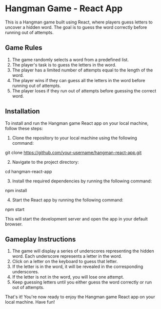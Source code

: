 # Hangman Game - React App

This is a Hangman game built using React, where players guess letters to uncover a hidden word. The goal is to guess the word correctly before running out of attempts.

## Game Rules

1. The game randomly selects a word from a predefined list.
2. The player's task is to guess the letters in the word.
3. The player has a limited number of attempts equal to the length of the word.
4. The player wins if they can guess all the letters in the word before running out of attempts.
5. The player loses if they run out of attempts before guessing the correct word.

## Installation

To install and run the Hangman game React app on your local machine, follow these steps:

1. Clone the repository to your local machine using the following command:

git clone https://github.com/your-username/hangman-react-app.git

2. Navigate to the project directory:

cd hangman-react-app

3. Install the required dependencies by running the following command:

npm install

4. Start the React app by running the following command:

npm start

This will start the development server and open the app in your default browser.

## Gameplay Instructions

1. The game will display a series of underscores representing the hidden word. Each underscore represents a letter in the word.
2. Click on a letter on the keyboard to guess that letter.
3. If the letter is in the word, it will be revealed in the corresponding underscores.
4. If the letter is not in the word, you will lose one attempt.
5. Keep guessing letters until you either guess the word correctly or run out of attempts.

That's it! You're now ready to enjoy the Hangman game React app on your local machine. Have fun!
